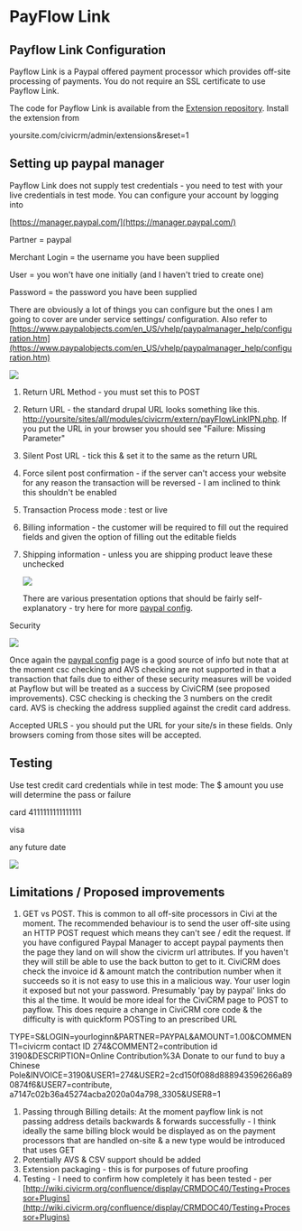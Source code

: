 # PayFlow Link

## Payflow Link Configuration

Payflow Link is a Paypal offered payment processor which provides off-site processing of payments. You do not require an SSL certificate to use Payflow Link.

The code for Payflow Link is available from the [Extension repository](http://civicrm.org/extensions/payflowlink). Install the extension from

yoursite.com/civicrm/admin/extensions&reset=1

## Setting up paypal manager

Payflow Link does not supply test credentials - you need to test with your live credentials in test mode. You can configure your account by logging into

[https://manager.paypal.com/](https://manager.paypal.com/)

Partner = paypal

Merchant Login = the username you have been supplied

User = you won't have one initially (and I haven't tried to create one)

Password = the password you have been supplied

There are obviously a lot of things you can configure but the ones I am going to cover are under service settings/ configuration. Also refer to [https://www.paypalobjects.com/en_US/vhelp/paypalmanager_help/configuration.htm](https://www.paypalobjects.com/en_US/vhelp/paypalmanager_help/configuration.htm)

![](/img/payflow-config.jpg)

1. Return URL Method - you must set this to POST
1. Return URL - the standard drupal URL looks something like this. [http://yoursite/sites/all/modules/civicrm/extern/payFlowLinkIPN.php](http://yoursite/sites/all/modules/civicrm/extern/payFlowLinkIPN.php). If you put the URL in your browser you should see "Failure: Missing Parameter"
1. Silent Post URL - tick this & set it to the same as the return URL
1. Force silent post confirmation - if the server can't access your website for any reason the transaction will be reversed - I am inclined to think this shouldn't be enabled
1. Transaction Process mode : test or live
1. Billing information - the customer will be required to fill out the required fields and given the option of filling out the editable fields
1. Shipping information - unless you are shipping product leave these unchecked

    ![](/img/payflow-options.jpg)

    There are various presentation options that should be fairly self-explanatory - try here for more [paypal config](https://www.paypalobjects.com/en_US/vhelp/paypalmanager_help/configuration.htm).
 
Security

![](/img/payflow-security.jpg)

Once again the [paypal config](https://www.paypalobjects.com/en_US/vhelp/paypalmanager_help/configuration.htm) page is a good source of info but note that at the moment csc checking and AVS checking are not supported in that a transaction that fails due to either of these security measures will be voided at Payflow but will be treated as a success by CiviCRM (see proposed improvements). CSC checking is checking the 3 numbers on the credit card. AVS is checking the address supplied against the credit card address.

Accepted URLS - you should put the URL for your site/s in these fields. Only browsers coming from those sites will be accepted.

## Testing

Use test credit card credentials while in test mode: The $ amount you use will determine the pass or failure

card 4111111111111111

visa

any future date

![](/img/payflow-result-codes.jpg)

## Limitations / Proposed improvements

1. GET vs POST. This is common to all off-site processors in Civi at the moment. The recommended behaviour is to send the user off-site using an HTTP POST request which means they can't see / edit the request. If you have configured Paypal Manager to accept paypal payments then the page they land on will show the civicrm url attributes. If you haven't they will still be able to use the back button to get to it. CiviCRM does check the invoice id & amount match the contribution number when it succeeds so it is not easy to use this in a malicious way. Your user login it exposed but not your password. Presumably 'pay by paypal' links do this al the time. It would be more ideal for the CiviCRM page to POST to payflow. This does require a change in CiviCRM core code & the difficulty is with quickform POSTing to an prescribed URL

TYPE=S&LOGIN=yourloginn&PARTNER=PAYPAL&AMOUNT=1.00&COMMENT1=civicrm contact ID 274&COMMENT2=contribution id 3190&DESCRIPTION=Online Contribution%3A Donate to our fund to buy a Chinese Pole&INVOICE=3190&USER1=274&USER2=2cd150f088d888943596266a890874f6&USER7=contribute, a7147c02b36a45274acba2020a04a798_3305&USER8=1

1. Passing through Billing details: At the moment payflow link is not passing address details backwards & forwards successfully - I think ideally the same billing block would be displayed as on the payment processors that are handled on-site & a new type would be introduced that uses GET
1. Potentially AVS & CSV support should be added
1. Extension packaging - this is for purposes of future proofing
1. Testing - I need to confirm how completely it has been tested - per [http://wiki.civicrm.org/confluence/display/CRMDOC40/Testing+Processor+Plugins](http://wiki.civicrm.org/confluence/display/CRMDOC40/Testing+Processor+Plugins)
